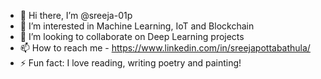 - 👋 Hi there, I’m @sreeja-01p
- 👀 I’m interested in Machine Learning, IoT and Blockchain
- 🤝 I’m looking to collaborate on Deep Learning projects
- 📫 How to reach me - https://www.linkedin.com/in/sreejapottabathula/
- ⚡ Fun fact: I love reading, writing poetry and painting!

<!---
sreeja-01p/sreeja-01p is a ✨ special ✨ repository because its `README.md` (this file) appears on your GitHub profile.
You can click the Preview link to take a look at your changes.
--->
